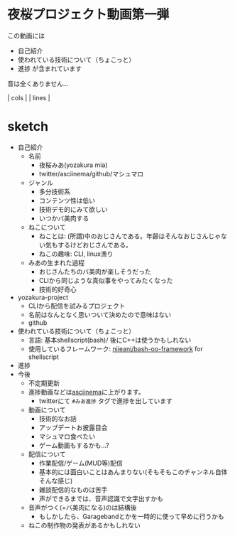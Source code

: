 # 夜桜プロジェクト動画第一弾

この動画には
  * 自己紹介
  * 使われている技術について（ちょこっと）
  * 進捗
が含まれています

音は全くありません...


| cols  | 
| lines |


# sketch

  * 自己紹介
    * 名前
      * 夜桜みあ(yozakura mia)
      * twitter/asciinema/github/マシュマロ
    * ジャンル
      * 多分技術系
      * コンテンツ性は低い
      * 技術デモ的にみて欲しい
      * いつかバ美肉する
    * ねこについて
      * ねことは: (所謂)中のおじさんである。年齢はそんなおじさんじゃない気もするけどおじさんである。
      * ねこの趣味: CLI, linux漁り
    * みあの生まれた過程
      * おじさんたちのバ美肉が楽しそうだった
      * CLIから同じような真似事をやってみたくなった
      * 技術的好奇心
  * yozakura-project
    * CLIから配信を試みるプロジェクト
    * 名前はなんとなく思いついて決めたので意味はない
    * github
  * 使われている技術について（ちょこっと）
    * 言語: 基本shellscript(bash)/ 後にC++は使うかもしれない
    * 使用しているフレームワーク: [niieani/bash-oo-framework](https://github.com/niieani/bash-oo-framework) for shellscript
  * 進捗
  * 今後
    * 不定期更新
    * 進捗動画などは[asciinema](https://asciinema.org/~Cj-bc)に上がります。
      * twitterにて `#みあ進捗` タグで進捗を出しています
    * 動画について
      * 技術的なお話
      * アップデートお披露目会
      * マシュマロ食べたい
      * ゲーム動画もするかも...?
    * 配信について
      * 作業配信/ゲーム(MUD等)配信
      * 基本的には面白いことはあんまりない(そもそもこのチャンネル自体そんな感じ)
      * 雑談配信的なものは苦手
      * 声ができるまでは、音声認識で文字出すかも
    * 音声がつく(=バ美肉になる)のは結構後
      * もしかしたら、Garagebandとかを一時的に使って早めに行うかも
    * ねこの制作物の発表があるかもしれない
